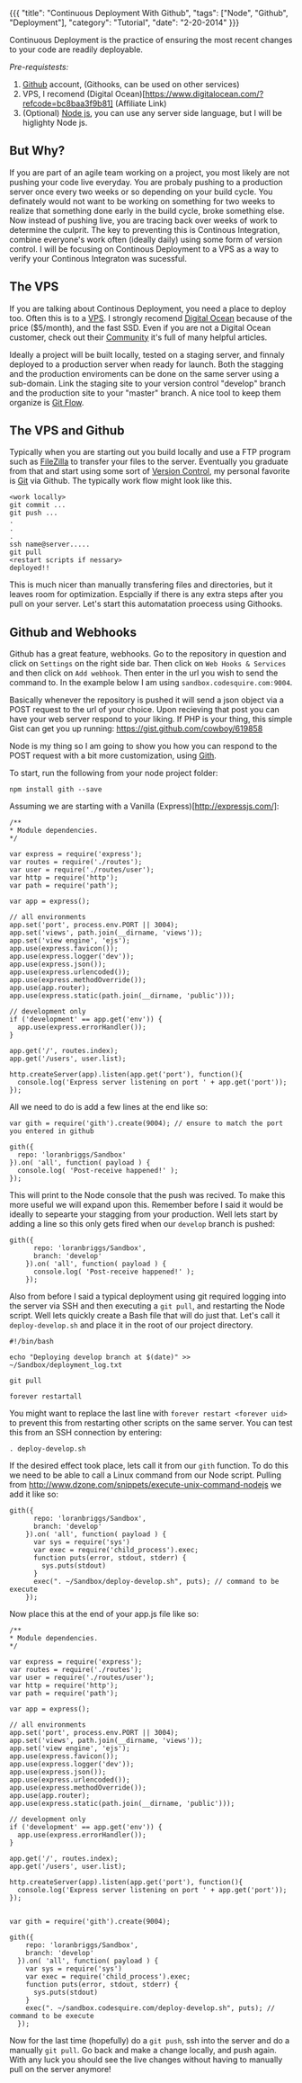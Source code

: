 {{{
  "title": "Continuous Deployment With Github",
  "tags": ["Node", "Github", "Deployment"],
  "category": "Tutorial",
  "date": "2-20-2014"
}}}

Continuous Deployment is the practice of ensuring the most recent changes to
your code are readily deployable.<!--more-->

*Pre-requistests:*

1. [Github](https://github.com/) account, (Githooks, can be used on other services)
1. VPS, I recomend (Digital Ocean)[https://www.digitalocean.com/?refcode=bc8baa3f9b81] (Affiliate Link)
1. (Optional) [Node js](http://nodejs.org/), you can use any server side language,
but I will be higlighty Node js.

## But Why?
If you are part of an agile team working on a project, you most likely are not pushing
your code live everyday. You are probaly pushing to a production server once
every two weeks or so depending on your build cycle. You definately would not
want to be working on something for two weeks to realize that something done
early in the build cycle, broke something else. Now instead of pushing live, you
are tracing back over weeks of work to determine the culprit. The key to preventing
this is Continous Integration, combine everyone's work often (ideally daily)
using some form of version control. I will be focusing on Continous Deployment
to a VPS as a way to verify your Continous Integraton was sucessful.

## The VPS
If you are talking about Continous Deployment, you need a place to deploy too.
Often this is to a [VPS](https://www.digitalocean.com/?refcode=bc8baa3f9b81). I
strongly recomend [Digital Ocean](https://www.digitalocean.com/?refcode=bc8baa3f9b81)
because of the price ($5/month), and the fast SSD. Even if you are not a Digital
Ocean customer, check out their [Community](https://www.digitalocean.com/community)
it's full of many helpful articles.

Ideally a project will be built locally, tested on a staging server, and finnaly
deployed to a production server when ready for launch. Both the stagging and the
production enviroments can be done on the same server using a sub-domain. Link
the staging site to your version control "develop" branch and the production site
to your "master" branch. A nice tool to keep them organize is
[Git Flow](https://github.com/nvie/gitflow).

## The VPS and Github

Typically when you are starting out you build locally and use a FTP program
such as [FileZilla](https://filezilla-project.org/) to transfer your files to
the server. Eventually you graduate from that and start using some sort of
[Version Control](http://en.wikipedia.org/wiki/Revision_control), my personal
favorite is [Git](http://git-scm.com/) via Github. The typically work flow might
look like this.

    <work locally>
    git commit ...
    git push ...
    .
    .
    .
    ssh name@server.....
    git pull
    <restart scripts if nessary>
    deployed!!

This is much nicer than manually transfering files and directories, but it leaves
room for optimization. Espcially if there is any extra steps after you pull on
your server. Let's start this automatation proecess using Githooks.

## Github and Webhooks

Github has a great feature, webhooks. Go to the repository in question and click
on `Settings` on the right side bar. Then click on `Web Hooks & Services` and
then click on `Add webhook`. Then enter in the url you wish to send the command
to. In the example below I am using `sandbox.codesquire.com:9004`.

Basically whenever the repository is pushed it will send a json object via a POST 
request to the url of your choice. Upon recieving that post you can have your 
web server respond to your liking. If PHP is your thing, this simple Gist can
get you up running: <https://gist.github.com/cowboy/619858>

Node is my thing so I am going to show you how you can respond to the POST request
with a bit more customization, using [Gith](https://github.com/danheberden/gith).

To start, run the following from your node project folder:

    npm install gith --save

Assuming we are starting with a Vanilla (Express)[http://expressjs.com/]:


    /**
    * Module dependencies.
    */

    var express = require('express');
    var routes = require('./routes');
    var user = require('./routes/user');
    var http = require('http');
    var path = require('path');

    var app = express();

    // all environments
    app.set('port', process.env.PORT || 3004);
    app.set('views', path.join(__dirname, 'views'));
    app.set('view engine', 'ejs');
    app.use(express.favicon());
    app.use(express.logger('dev'));
    app.use(express.json());
    app.use(express.urlencoded());
    app.use(express.methodOverride());
    app.use(app.router);
    app.use(express.static(path.join(__dirname, 'public')));

    // development only
    if ('development' == app.get('env')) {
      app.use(express.errorHandler());
    }

    app.get('/', routes.index);
    app.get('/users', user.list);

    http.createServer(app).listen(app.get('port'), function(){
      console.log('Express server listening on port ' + app.get('port'));
    });

All we need to do is add a few lines at the end like so:

    var gith = require('gith').create(9004); // ensure to match the port you entered in github

    gith({
      repo: 'loranbriggs/Sandbox'
    }).on( 'all', function( payload ) {
      console.log( 'Post-receive happened!' );
    });

This will print to the Node console that the push was recived. To make this more
useful we will expand upon this. Remember before I said it would be ideally to
sepearte your stagging from your production. Well lets start by adding a line
so this only gets fired when our `develop` branch is pushed:

    gith({
          repo: 'loranbriggs/Sandbox',
          branch: 'develop'
        }).on( 'all', function( payload ) {
          console.log( 'Post-receive happened!' );
        });

Also from before I said a typical deployment using git required logging into
the server via SSH and then executing a `git pull`, and restarting the Node
script. Well lets quickly create a Bash file that will do just that. Let's call
it `deploy-develop.sh` and place it in the root of our project directory.

    #!/bin/bash

    echo "Deploying develop branch at $(date)" >> ~/Sandbox/deployment_log.txt

    git pull

    forever restartall

You might want to replace the last line with `forever restart <forever uid>` to
prevent this from restarting other scripts on the same server. You can test this
from an SSH connection by entering:

    . deploy-develop.sh

If the desired effect took place, lets call it from our `gith` function. To do
this we need to be able to call a Linux command from our Node script. Pulling from
<http://www.dzone.com/snippets/execute-unix-command-nodejs> we add it like so:

    gith({
          repo: 'loranbriggs/Sandbox',
          branch: 'develop'
        }).on( 'all', function( payload ) {
          var sys = require('sys')
          var exec = require('child_process').exec;
          function puts(error, stdout, stderr) { 
            sys.puts(stdout)
          }
          exec(". ~/Sandbox/deploy-develop.sh", puts); // command to be execute
        });

Now place this at the end of your app.js file like so:

    /**
    * Module dependencies.
    */

    var express = require('express');
    var routes = require('./routes');
    var user = require('./routes/user');
    var http = require('http');
    var path = require('path');

    var app = express();

    // all environments
    app.set('port', process.env.PORT || 3004);
    app.set('views', path.join(__dirname, 'views'));
    app.set('view engine', 'ejs');
    app.use(express.favicon());
    app.use(express.logger('dev'));
    app.use(express.json());
    app.use(express.urlencoded());
    app.use(express.methodOverride());
    app.use(app.router);
    app.use(express.static(path.join(__dirname, 'public')));

    // development only
    if ('development' == app.get('env')) {
      app.use(express.errorHandler());
    }

    app.get('/', routes.index);
    app.get('/users', user.list);

    http.createServer(app).listen(app.get('port'), function(){
      console.log('Express server listening on port ' + app.get('port'));
    });


    var gith = require('gith').create(9004);

    gith({
        repo: 'loranbriggs/Sandbox',
        branch: 'develop'
      }).on( 'all', function( payload ) {
        var sys = require('sys')
        var exec = require('child_process').exec;
        function puts(error, stdout, stderr) { 
          sys.puts(stdout)
        }
        exec(". ~/sandbox.codesquire.com/deploy-develop.sh", puts); // command to be execute
      });

Now for the last time (hopefully) do a `git push`, ssh into the server and do a
manually `git pull`. Go back and make a change locally, and push again. With
any luck you should see the live changes without having to manually pull on the
server anymore!
